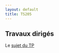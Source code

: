 ```yaml
---
layout: default
title: TS205
---
```



## Travaux dirigés

 Le [sujet du TP](/assets/cours/TS205/TS205_OFDM.pdf)
 